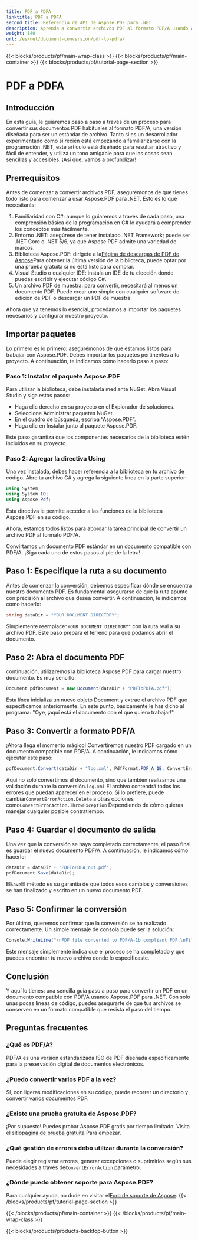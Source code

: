 ```yaml
---
title: PDF a PDFA
linktitle: PDF a PDFA
second_title: Referencia de API de Aspose.PDF para .NET
description: Aprenda a convertir archivos PDF al formato PDF/A usando Aspose.PDF para .NET con este tutorial paso a paso.
weight: 140
url: /es/net/document-conversion/pdf-to-pdfa/
---
```


{{< blocks/products/pf/main-wrap-class >}}
{{< blocks/products/pf/main-container >}}
{{< blocks/products/pf/tutorial-page-section >}}

# PDF a PDFA

## Introducción

En esta guía, le guiaremos paso a paso a través de un proceso para convertir sus documentos PDF habituales al formato PDF/A, una versión diseñada para ser un estándar de archivo. Tanto si es un desarrollador experimentado como si recién está empezando a familiarizarse con la programación .NET, este artículo está diseñado para resultar atractivo y fácil de entender, y utiliza un tono amigable para que las cosas sean sencillas y accesibles. ¡Así que, vamos a profundizar!

## Prerrequisitos

Antes de comenzar a convertir archivos PDF, asegurémonos de que tienes todo listo para comenzar a usar Aspose.PDF para .NET. Esto es lo que necesitarás:

1. Familiaridad con C#: aunque lo guiaremos a través de cada paso, una comprensión básica de la programación en C# lo ayudará a comprender los conceptos más fácilmente.
2. Entorno .NET: asegúrese de tener instalado .NET Framework; puede ser .NET Core o .NET 5/6, ya que Aspose.PDF admite una variedad de marcos.
3.  Biblioteca Aspose.PDF: dirígete a la[Página de descargas de PDF de Aspose](https://releases.aspose.com/pdf/net)Para obtener la última versión de la biblioteca, puede optar por una prueba gratuita si no está listo para comprar.
4. Visual Studio o cualquier IDE: instala un IDE de tu elección donde puedas escribir y ejecutar código C#.
5. Un archivo PDF de muestra: para convertir, necesitará al menos un documento PDF. Puede crear uno simple con cualquier software de edición de PDF o descargar un PDF de muestra.

Ahora que ya tenemos lo esencial, procedamos a importar los paquetes necesarios y configurar nuestro proyecto.

## Importar paquetes

Lo primero es lo primero: asegurémonos de que estamos listos para trabajar con Aspose.PDF. Debes importar los paquetes pertinentes a tu proyecto. A continuación, te indicamos cómo hacerlo paso a paso:

### Paso 1: Instalar el paquete Aspose.PDF

Para utilizar la biblioteca, debe instalarla mediante NuGet. Abra Visual Studio y siga estos pasos:

- Haga clic derecho en su proyecto en el Explorador de soluciones.
- Seleccione Administrar paquetes NuGet.
- En el cuadro de búsqueda, escriba “Aspose.PDF”.
- Haga clic en Instalar junto al paquete Aspose.PDF.

Este paso garantiza que los componentes necesarios de la biblioteca estén incluidos en su proyecto.

### Paso 2: Agregar la directiva Using

Una vez instalada, debes hacer referencia a la biblioteca en tu archivo de código. Abre tu archivo C# y agrega la siguiente línea en la parte superior:

```csharp
using System;
using System.IO;
using Aspose.Pdf;
```

Esta directiva le permite acceder a las funciones de la biblioteca Aspose.PDF en su código.

Ahora, estamos todos listos para abordar la tarea principal de convertir un archivo PDF al formato PDF/A.

Convirtamos un documento PDF estándar en un documento compatible con PDF/A. ¡Siga cada uno de estos pasos al pie de la letra!

## Paso 1: Especifique la ruta a su documento

Antes de comenzar la conversión, debemos especificar dónde se encuentra nuestro documento PDF. Es fundamental asegurarse de que la ruta apunte con precisión al archivo que desea convertir. A continuación, le indicamos cómo hacerlo:

```csharp
string dataDir = "YOUR DOCUMENT DIRECTORY";
```

 Simplemente reemplace`"YOUR DOCUMENT DIRECTORY"` con la ruta real a su archivo PDF. Este paso prepara el terreno para que podamos abrir el documento.

## Paso 2: Abra el documento PDF

continuación, utilizaremos la biblioteca Aspose.PDF para cargar nuestro documento. Es muy sencillo:

```csharp
Document pdfDocument = new Document(dataDir + "PDFToPDFA.pdf");
```

Esta línea inicializa un nuevo objeto Document y extrae el archivo PDF que especificamos anteriormente. En este punto, básicamente le has dicho al programa: "Oye, ¡aquí está el documento con el que quiero trabajar!"

## Paso 3: Convertir a formato PDF/A

¡Ahora llega el momento mágico! Convertiremos nuestro PDF cargado en un documento compatible con PDF/A. A continuación, le indicamos cómo ejecutar este paso:

```csharp
pdfDocument.Convert(dataDir + "log.xml", PdfFormat.PDF_A_1B, ConvertErrorAction.Delete);
```

 Aquí no solo convertimos el documento, sino que también realizamos una validación durante la conversión.`log.xml` El archivo contendrá todos los errores que puedan aparecer en el proceso. Si lo prefiere, puede cambiar`ConvertErrorAction.Delete` a otras opciones como`ConvertErrorAction.ThrowException` Dependiendo de cómo quieras manejar cualquier posible contratiempo.

## Paso 4: Guardar el documento de salida

Una vez que la conversión se haya completado correctamente, el paso final es guardar el nuevo documento PDF/A. A continuación, le indicamos cómo hacerlo:

```csharp
dataDir = dataDir + "PDFToPDFA_out.pdf";
pdfDocument.Save(dataDir);
```

 El`Save`El método es su garantía de que todos esos cambios y conversiones se han finalizado y escrito en un nuevo documento PDF.

## Paso 5: Confirmar la conversión

Por último, queremos confirmar que la conversión se ha realizado correctamente. Un simple mensaje de consola puede ser la solución:

```csharp
Console.WriteLine("\nPDF file converted to PDF/A-1b compliant PDF.\nFile saved at " + dataDir);
```

Este mensaje simplemente indica que el proceso se ha completado y que puedes encontrar tu nuevo archivo donde lo especificaste.

## Conclusión

Y aquí lo tienes: una sencilla guía paso a paso para convertir un PDF en un documento compatible con PDF/A usando Aspose.PDF para .NET. Con solo unas pocas líneas de código, puedes asegurarte de que tus archivos se conserven en un formato compatible que resista el paso del tiempo.


## Preguntas frecuentes

### ¿Qué es PDF/A?
PDF/A es una versión estandarizada ISO de PDF diseñada específicamente para la preservación digital de documentos electrónicos.

### ¿Puedo convertir varios PDF a la vez?
Sí, con ligeras modificaciones en su código, puede recorrer un directorio y convertir varios documentos PDF.

### ¿Existe una prueba gratuita de Aspose.PDF?
¡Por supuesto! Puedes probar Aspose.PDF gratis por tiempo limitado. Visita el sitio[página de prueba gratuita](https://releases.aspose.com/) Para empezar.

### ¿Qué gestión de errores debo utilizar durante la conversión?
 Puede elegir registrar errores, generar excepciones o suprimirlos según sus necesidades a través de`ConvertErrorAction` parámetro.

### ¿Dónde puedo obtener soporte para Aspose.PDF?
 Para cualquier ayuda, no dude en visitar el[Foro de soporte de Aspose](https://forum.aspose.com/c/pdf/10).
{{< /blocks/products/pf/tutorial-page-section >}}

{{< /blocks/products/pf/main-container >}}
{{< /blocks/products/pf/main-wrap-class >}}

{{< blocks/products/products-backtop-button >}}
